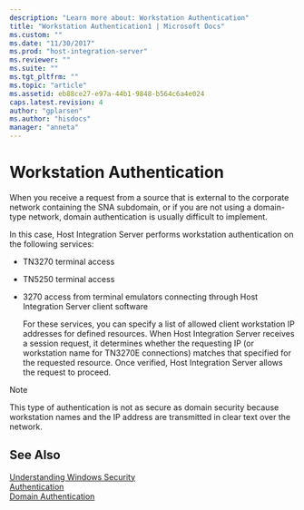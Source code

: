 ```yaml
---
description: "Learn more about: Workstation Authentication"
title: "Workstation Authentication1 | Microsoft Docs"
ms.custom: ""
ms.date: "11/30/2017"
ms.prod: "host-integration-server"
ms.reviewer: ""
ms.suite: ""
ms.tgt_pltfrm: ""
ms.topic: "article"
ms.assetid: eb88ce27-e97a-44b1-9848-b564c6a4e024
caps.latest.revision: 4
author: "gplarsen"
ms.author: "hisdocs"
manager: "anneta"
---
```

# Workstation Authentication
When you receive a request from a source that is external to the corporate network containing the SNA subdomain, or if you are not using a domain-type network, domain authentication is usually difficult to implement.  
  
 In this case, Host Integration Server performs workstation authentication on the following services:  
  
- TN3270 terminal access  
  
- TN5250 terminal access  
  
- 3270 access from terminal emulators connecting through Host Integration Server client software  
  
  For these services, you can specify a list of allowed client workstation IP addresses for defined resources. When Host Integration Server receives a session request, it determines whether the requesting IP (or workstation name for TN3270E connections) matches that specified for the requested resource. Once verified, Host Integration Server allows the request to proceed.  
  
> [!NOTE]
>  This type of authentication is not as secure as domain security because workstation names and the IP address are transmitted in clear text over the network.  
  
## See Also  
 [Understanding Windows Security](../core/understanding-windows-security1.md)   
 [Authentication](../core/authentication1.md)   
 [Domain Authentication](../core/domain-authentication2.md)
